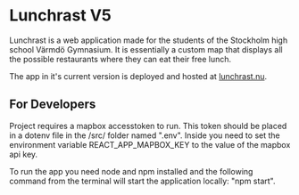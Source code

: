 # Lunchrast V5
Lunchrast is a web application made for the students of the Stockholm high school Värmdö Gymnasium. It is essentially a custom map that displays all the possible restaurants where they can eat their free lunch.

The app in it's current version is deployed and hosted at [lunchrast.nu](https://lunchrast.nu).

## For Developers
Project requires a mapbox accesstoken to run. This token should be placed in a dotenv file in the /src/ folder named ".env". Inside you need to set the environment variable REACT_APP_MAPBOX_KEY to the value of the mapbox api key.

To run the app you need node and npm installed and the following command from the terminal will start the application locally: "npm start".